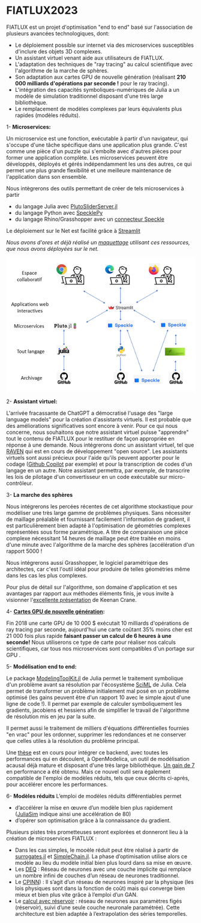 # FIATLUX2023
FIATLUX est un projet d'optimisation "end to end" basé sur l'association de plusieurs avancées technologiques, dont:
- Le déploiement possible sur internet via des microservices susceptibles d'inclure des objets 3D complexes.
- Un assistant virtuel venant aide aux utilisateurs de FIATLUX.
- L'adaptation des techniques de "ray tracing" au calcul scientifique avec l'algorithme de la marche de sphères.
- Son adaptation aux cartes GPU de nouvelle génération (réalisant **210 000 milliards d'opérations par seconde !** pour le ray tracing).
- L'intégration des capacités symboliques-numériques de Julia a un modèle de simulation traditionnel disposant d'une très large bibliothèque.
- Le remplacement de modèles complexes par leurs équivalents plus rapides (modèles réduits). 

1- **Microservices:** 

Un microservice est une fonction, exécutable à partir d'un navigateur, qui s'occupe d'une tâche spécifique dans une application plus grande. C'est comme une pièce d'un puzzle qui s'emboîte avec d'autres pièces pour former une application complète. Les microservices peuvent être développés, déployés et gérés indépendamment les uns des autres, ce qui permet une plus grande flexibilité et une meilleure maintenance de l'application dans son ensemble.

Nous intègrerons des outils permettant de créer de tels microservices à partir
- du langage Julia avec [PlutoSliderServer.jl](https://github.com/JuliaPluto/PlutoSliderServer.jl)
- du langage Python avec [SpecklePy](https://github.com/specklesystems/specklepy)
- du langage Rhino/Grasshopper avec un [connecteur Speckle](https://speckle.systems/tag/grasshopper/)

Le déploiement sur le Net est facilité grâce à [Streamlit](https://streamlit.io/)

*Nous avons d'ores et déjà réalisé un [maquettage](https://fiatluxweb.herokuapp.com/) utilisant ces ressources, que nous avons déployées sur le net.*
<p align="center">
  <img src="https://raw.githubusercontent.com/jpbrasile/FIATLUX2023/main/ArchitectureFIATLUX.PNG" alt="schéma FIATLUX">
</p>


2- **Assistant virtuel:**

L'arrivée fracassante de ChatGPT a démocratisé l'usage des "large language models" pour la création d'assistants virtuels. Il est probable que des améliorations significatives sont encore à venir. Pour ce qui nous concerne, nous souhaitons que notre assistant virtuel puisse "apprendre" tout le contenu de FIATLUX pour le restituer de façon appropriée en réponse à une demande. Nous intégrerons donc un assistant virtuel, tel que [RAVEN](https://github.com/daveshap/raven) qui est en cours de développement "open source".
Les assistants virtuels sont aussi précieux pour l'aide qu'ils peuvent apporter pour le codage ([Github Copilot](https://github.com/features/copilot) par exemple) et pour la transcription de codes d'un langage en un autre. Notre assistant permettra, par exemple, de transcrire les lois de pilotage d'un convertisseur en un code exécutable sur micro-contrôleur.

3- **La marche des sphères**

Nous intégrerons les percées récentes de cet algorithme stockastique pour modéliser une très large gamme de problèmes physiques.
Sans nécessiter de maillage préalable et fournissant facilement l'information de gradient, il est particulièrement bien adapté à l'optimisation de géométries complexes représentées sous forme paramétrique. A titre de comparaison une pièce complexe nécessitant 14 heures de maillage peut être traitée en moins d'une minute avec l'algorithme de la marche des sphères (accélération d'un rapport 5000 !

Nous intégrerons aussi Grasshopper, le logiciel paramétrique des architectes, car c'est l'outil idéal pour produire de telles géométries même dans les cas les plus complexes. 

Pour plus de détail sur l'algorithme, son domaine d'application et ses avantages par rapport aux méthodes éléments finis, je vous invite à visionner l'[excellente présentation](https://cs.dartmouth.edu/wjarosz/publications/sawhneyseyb22gridfree.html) de Keenan Crane.

4- **[Cartes GPU de nouvelle génération](https://wccftech.com/nvidia-rtx-6000-ada-graphics-card-benchmarked-3dmark-72-percent-faster-vs-a6000-ampere/ ):**

Fin 2018 une carte GPU de 10 000 $ exécutait 10 milliards d'opérations de ray tracing par seconde, aujourd'hui une carte coûtant 35% moins cher est 21 000 fois plus rapide **faisant passer un calcul de 6 heures à une seconde!** Nous utiliserons ce type de carte pour réaliser nos calculs scientifiques, car tous nos microservices sont compatibles d'un portage sur GPU . 

5- **Modélisation end to end:**

Le package [ModelingToolKit.jl](https://github.com/SciML/ModelingToolkit.jl) de Julia permet le traitement symbolique d'un problème avant sa résolution par l'écosystème [SciML](https://sciml.ai/) de Julia. Cela permet de transformer un problème initialement mal posé en un problème optimisé (les gains peuvent être d'un rapport 10 avec le simple ajout d'une ligne de code !). Il permet par  exemple de calculer symboliquement les gradients, jacobiens et hessiens afin de simplifier le travail de l'algorithme de résolution mis en jeu par la suite. 

Il permet aussi le traitement de milliers d'équations différentielles fournies "en vrac" pour les ordonner, supprimer les redondances et ne conserver que celles utiles à la résolution du problème principal.

Une [thèse](https://ecp.ep.liu.se/index.php/modelica/article/view/186) est en cours pour intégrer ce backend, avec toutes les performances qui en découlent, à OpenModelica, un outil de modélisation acausal déjà mature et disposant d'une très large bibliothèque. [Un gain de 7](https://global.discourse-cdn.com/business5/uploads/julialang/original/3X/8/2/826e8936737aad3a6f105d3cd194e80f27816599.png) en performance a été obtenu. Mais ce nouvel outil sera également compatible de l'emploi de modèles réduits, tels que ceux décrits ci-après, pour accélérer encore les performances.

6- **Modèles réduits**
L’emploi de modèles réduits différentiables permet 
- d’accélérer la mise en œuvre d’un modèle bien plus rapidement ([JuliaSim](https://juliahub.com/products/juliasim/ ) indique ainsi une accélération de 80) 
- d’opérer son optimisation grâce à la connaissance du gradient. 

Plusieurs pistes très prometteuses seront explorées et donneront lieu à la création de microservices FIATLUX :

-	Dans les cas simples, le mooèle réduit peut être réalisé à partir de [surrogates.jl](https://github.com/SciML/Surrogates.jl)  et [SimpleChain.jl](https://github.com/PumasAI/SimpleChains.jl). La phase d’optimisation utilise alors ce modèle au lieu du modèle initial bien plus lourd dans sa mise en œuvre. 
-	Les [DEQ](https://julialang.org/blog/2021/10/DEQ/ )   : Réseau de neurones avec une couche implicite qui remplace un nombre infini de couches d’un réseau de neurones traditionnel.
-	Le [CPINN](https://paperswithcode.com/paper/competitive-physics-informed-networks )) : Il s’agit d’un réseau de neurones inspiré par la physique (les lois physiques sont dans la fonction de coût) mais qui converge bien mieux et bien plus vite grâce à l’emploi d’un GAN.
-	Le [calcul avec réservoir](https://docs.sciml.ai/ReservoirComputing/dev/ ) : réseau de neurones aux paramètres figés (réservoir), suivi d’une seule couche neuronale paramétrée). Cette architecture est bien adaptée à l’extrapolation des séries temporelles. 








